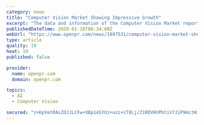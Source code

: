 ```yaml
---
category: news
title: "Computer Vision Market Showing Impressive Growth"
excerpt: "The data and information of the Computer Vision Market report not only helps business make data-driven decisions but also guarantees maximum return on investment (ROI). The report covers several ..."
publishedDateTime: 2020-01-16T06:34:00Z
webUrl: "https://www.openpr.com/news/1897531/computer-vision-market-showing-impressive-growth-keyence"
type: article
quality: 19
heat: 19
published: false

provider:
  name: openpr.com
  domain: openpr.com

topics:
  - AI
  - Computer Vision

secured: "z+KpVetRAsZOJJLCFw+XBp14SYUz+ozz+zT8Lj/Z1RDVHVPbtiV7JiP9mLtHiMpgaNsOE9L4Z5R9nzARxup+W2XMQFgXj17WX8oviIkYOmU6ORmfu9NKONDuTu+DJbOr1mhJfIf/I749fY0co6Jta06YduUm6YQ+JVSeTqGHNwBf7hRU1sgvjxYoV5T4qczesq4DRfDzQXE+NPKlml95OpH4VHGUrju+bzbAFRMdODcpqiswmDaC0hcqgIRdfm4glpWA3DAZstMTF7dqHO2ux0oAeSwcef5FBJtQkTl1xk7w9owMzvEsHksRoe88OPPn;tJJB6/SLcMizmiQCnMB71A=="
---
```


